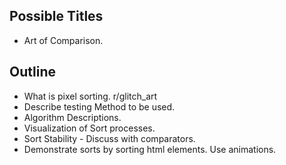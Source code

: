 Possible Titles
---------------
- Art of Comparison.

Outline
-------
- What is pixel sorting. r/glitch_art
- Describe testing Method to be used.
- Algorithm Descriptions.
- Visualization of Sort processes.
- Sort Stability - Discuss with comparators.
- Demonstrate sorts by sorting html elements. Use animations.
